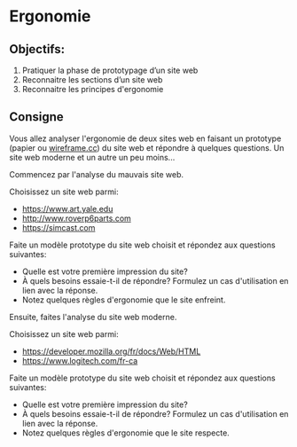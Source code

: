 # Ergonomie 

## Objectifs:

1. Pratiquer la phase de prototypage d’un site web 
2. Reconnaitre les sections d’un site web
3. Reconnaitre les principes d'ergonomie

## Consigne

Vous allez analyser l'ergonomie de deux sites web en faisant un prototype (papier ou [wireframe.cc](https://wireframe.cc)) du site web et répondre à quelques questions. Un site web moderne et un autre un peu moins...

Commencez par l'analyse du mauvais site web.
 
Choisissez un site web parmi:
 
- <https://www.art.yale.edu>
- <http://www.roverp6parts.com>
- <https://simcast.com>

Faite un modèle prototype du site web choisit et répondez aux questions suivantes:

- Quelle est votre première impression du site?
- À quels besoins essaie-t-il de répondre? Formulez un cas d'utilisation en lien avec la réponse.
- Notez quelques règles d'ergonomie que le site enfreint.


Ensuite, faites l'analyse du site web moderne.

Choisissez un site web parmi:

- <https://developer.mozilla.org/fr/docs/Web/HTML>
- <https://www.logitech.com/fr-ca>

Faite un modèle prototype du site web choisit et répondez aux questions suivantes:

- Quelle est votre première impression du site?
- À quels besoins essaie-t-il de répondre? Formulez un cas d'utilisation en lien avec la réponse.
- Notez quelques règles d'ergonomie que le site respecte.
 


